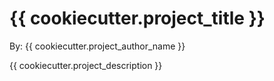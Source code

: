 #  {{  cookiecutter.project_title  }}

By: {{  cookiecutter.project_author_name  }}

{{  cookiecutter.project_description  }}